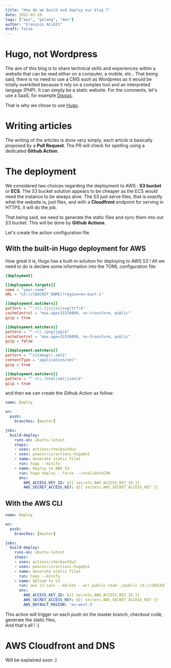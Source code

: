 ```yaml
---
title: "How do we build and deploy our blog ?"
date: 2022-02-10
tags: ["aws", "golang", "dev"]
author: "François ALLAIS"
draft: false
---
```


# Hugo, not Wordpress

The aim of this blog is to share technical skills and experiences within a website that can be read either on a computer, a mobile, etc.. That being said, there is no need to use a CMS such as Wordpress as it would be totally overkilled because it rely on a complex tool and an interpreted langage (PHP). It can simply be a static website. For the comments, let's use a SaaS, for example [Disqus](https://disqus.com).

That is why we chose to use [Hugo](https://hugo.io).

# Writing articles

The writing of the articles is done very simply, each article is basically proposed by a **Pull Request**. The PR will check for spelling using a dedicated **Github Action**.

# The deployment

We considered two choices regarding the deployment to AWS : **S3 bucket** or **ECS**. The S3 bucket solution appears to be cheaper as the ECS would need the instance to be always alive. The S3 just serve files, that is exactly what the website is, just files, and with a **Cloudfront** endpoint for serving in HTTPS, it will do the job.

That being said, we need to generate the static files and sync them into out S3 bucket. This will be done by **Github Actions**.

Let's create the action configuration file.

## With the built-in Hugo deployment for AWS

How great it is, Hugo has a built-in solution for deploying to AWS S3 ! All we need to do is declare some information into the TOML configuration file:

```toml
[deployment]

[[deployment.targets]]
name = "your-name"
URL = "s3://[BUCKET_NAME]?region=eu-east-1"

[[deployment.matchers]]
pattern = "^.+\\.(js|css|svg|ttf)$"
cacheControl = "max-age=31536000, no-transform, public"
gzip = true

[[deployment.matchers]]
pattern = "^.+\\.(png|jpg)$"
cacheControl = "max-age=31536000, no-transform, public"
gzip = false

[[deployment.matchers]]
pattern = "^sitemap\\.xml$"
contentType = "application/xml"
gzip = true

[[deployment.matchers]]
pattern = "^.+\\.(html|xml|json)$"
gzip = true
```

and then we can create the Github Action as follow:

```yaml
name: Deploy

on:
  push:
    branches: [master]

jobs:
  build-deploy:
    runs-on: ubuntu-latest
    steps:
    - uses: actions/checkout@v2
    - uses: peaceiris/actions-hugo@v2
    - name: Generate static files
      run: hugo --minify
    - name: Deploy to AWS S3
      run: hugo deploy --force --invalidateCDN
      env:
        AWS_ACCESS_KEY_ID: ${{ secrets.AWS_ACCESS_KEY_ID }}
        AWS_SECRET_ACCESS_KEY: ${{ secrets.AWS_SECRET_ACCESS_KEY }}
```

## With the AWS CLI

```yaml
name: Deploy

on:
  push:
    branches: [master]

jobs:
  build-deploy:
    runs-on: ubuntu-latest
    steps:
    - uses: actions/checkout@v2
    - uses: peaceiris/actions-hugo@v2
    - name: Generate static files
      run: hugo --minify
    - name: Upload to S3
      run: aws s3 sync --delete --acl public-read ./public s3://[BUCKET_NAME]
      env:
        AWS_ACCESS_KEY_ID: ${{ secrets.AWS_ACCESS_KEY_ID }}
        AWS_SECRET_ACCESS_KEY: ${{ secrets.AWS_SECRET_ACCESS_KEY }}
        AWS_DEFAULT_REGION: 'eu-west-3'
```

This action will trigger on each push on the master branch, checkout code, generate the static files,  
And that's all ! :)

# AWS Cloudfront and DNS

Will be explained soon :)